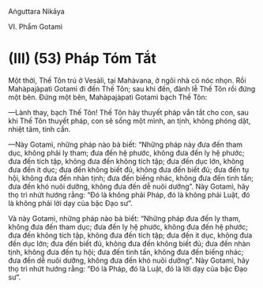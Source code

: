 Aṅguttara Nikāya

VI. Phẩm Gotamì

# (III) (53) Pháp Tóm Tắt

Một thời, Thế Tôn trú ở Vesàli, tại Mahàvana, ở ngôi nhà có nóc nhọn. Rồi Mahàpajàpatì Gotamì đi đến Thế Tôn; sau khi đến, đảnh lễ Thế Tôn rồi đứng một bên. Ðứng một bên, Mahàpajàpatì Gotamì bạch Thế Tôn:

—Lành thay, bạch Thế Tôn! Thế Tôn hãy thuyết pháp vắn tắt cho con, sau khi Thế Tôn thuyết pháp, con sẽ sống một mình, an tịnh, không phóng dật, nhiệt tâm, tinh cần.

—Này Gotamì, những pháp nào bà biết: “Những pháp này đưa đến tham dục, không phải ly tham; đưa đến hệ phước, không đưa đến ly hệ phước; đưa đến tích tập, không đưa đến không tích tập; đưa đến dục lớn, không đưa đến ít dục; đưa đến không biết đủ, không đưa đến biết đủ; đưa đến tụ hội, không đưa đến nhàn tịnh; đưa đến biếng nhác, không đưa đến tinh tấn; đưa đến khó nuôi dưỡng, không đưa đến dễ nuôi dưỡng”. Này Gotamì, hãy thọ trì nhứt hướng rằng: “Ðó là không phải Pháp, đó là không phải Luật, đó là không phải lời dạy của bậc Ðạo sư”.

Và này Gotamì, những pháp nào bà biết: “Những pháp đưa đến ly tham, không đưa đến tham dục; đưa đến ly hệ phước, không đưa đến hệ phước; đưa đến không tích tập, không đưa đến tích tập; đưa đến ít dục, không đưa đến dục lớn; đưa đến biết đủ, không đưa đến không biết đủ; đưa đến nhàn tịnh, không đưa đến tụ hội; đưa đến tinh tấn, không đưa đến biếng nhác; đưa đến dễ nuôi dưỡng, không đưa đến khó nuôi dưỡng”. Này Gotamì, hãy thọ trì nhứt hướng rằng: “Ðó là Pháp, đó là Luật, đó là lời dạy của bậc Ðạo sư”.

